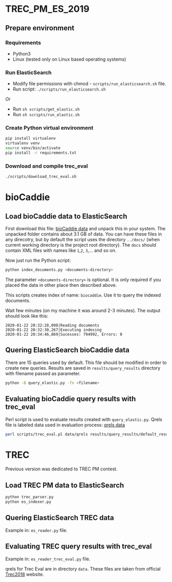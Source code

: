# TREC_PM_ES_2019
## Prepare environment
### Requirements

* Python3
* Linux (tested only on Linux based operating systems)

### Run ElasticSearch

* Modify file permissions with chmod - `scripts/run_elasticsearch.sh` file.
* Run script: `./scripts/run_elasticsearch.sh`

*Or*

* Run `sh scripts/get_elastic.sh`
* Run `sh scripts/run_elastic.sh`

### Create Python virtual environment

```bash
pip install virtualenv
virtualenv venv
source venv/bin/activate
pip install -r requirements.txt
```

### Download and compile trec_eval

```bash
./scripts/download_trec_eval.sh
```

# bioCaddie

## Load bioCaddie data to ElasticSearch

First download this file: [bioCaddie data](https://drive.google.com/open?id=1dnOAgOd_-IC2flZBXMJm0STPy9SATbd2) and unpack this in your system. The unpacked folder contains about 3.1 GB of data. You can have these files in any direcotry, but by default the script uses the directory `../docs/` (when current working directory is the project root directory). The `docs` should contain XML files with names like `1`,`2`, `3`,... and so on. 

Now just run the Python script:
```bash
python index_documents.py <documents-directory>
```
The parameter `<documents-directory>` is optional. It is only required if you placed the data in other place then described above.

This scripts creates index of name: `biocaddie`. Use it to query the indexed documents.

Wait few minutes (on my machine it was around 2-3 minutes). The output should look like this:
```
2020-01-22 20:32:28,098|Reading documents
2020-01-22 20:32:30,267|Executing indexing
2020-01-22 20:34:46,869|Sucesses: 794992, Errors: 0
```

## Quering ElasticSearch bioCaddie data

There are 15 queries used by default. This file should be modified in order to create new queries. Results are saved in `results/query_results` directory with filename passed as parameter.

```bash
python -B query_elastic.py -fn <filename>
```

## Evaluating bioCaddie query results with trec_eval
Perl script is used to evaluate results created with `query_elastic.py`.
Qrels file is labeled data used in evaluation process: [qrels data](https://drive.google.com/file/d/1CVNmFd8olyNaHb8bCaYibBOnvxF2ZIqX/view?usp=sharing)

```bash
perl scripts/trec_eval.pl data/qrels results/query_results/default_results
```

# TREC
Previous version was dedicated to TREC PM contest.

## Load TREC PM data to ElasticSearch

```bash
python trec_parser.py
python es_indexer.py
```

## Quering ElasticSearch TREC data

Example in: `es_reader.py` file.

## Evaluating TREC query results with trec_eval

Example in: `es_reader_trec_eval.py` file.

qrels for Trec Eval are in directory `data`. 
These files are taken from official [Trec2018](https://trec.nist.gov/data/precmed2018.html) website.
